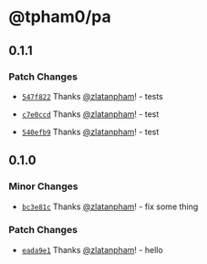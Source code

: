 # @tpham0/pa

## 0.1.1

### Patch Changes

- [`547f822`](https://github.com/zlatanpham/changesets-monorepo-testing/commit/547f8225c2a3be83cac36c3f2bd5ac995661af80) Thanks [@zlatanpham](https://github.com/zlatanpham)! - tests

* [`c7e0ccd`](https://github.com/zlatanpham/changesets-monorepo-testing/commit/c7e0ccd3df6e965a6ed7e2c3d1352831676289ca) Thanks [@zlatanpham](https://github.com/zlatanpham)! - test

- [`540efb9`](https://github.com/zlatanpham/changesets-monorepo-testing/commit/540efb9e4332ee7e64e2363f36f35c3182b84dec) Thanks [@zlatanpham](https://github.com/zlatanpham)! - test

## 0.1.0

### Minor Changes

- [`bc3e81c`](https://github.com/zlatanpham/changesets-monorepo-testing/commit/bc3e81c1ec5ae19bef81fe108039da6f18ac0b17) Thanks [@zlatanpham](https://github.com/zlatanpham)! - fix some thing

### Patch Changes

- [`eada9e1`](https://github.com/zlatanpham/changesets-monorepo-testing/commit/eada9e1684d661a05f93744cb9e5223270db10de) Thanks [@zlatanpham](https://github.com/zlatanpham)! - hello
